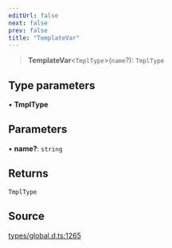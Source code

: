 ```yaml
---
editUrl: false
next: false
prev: false
title: "TemplateVar"
---
```


> **TemplateVar**\<`TmplType`\>(`name`?): `TmplType`

## Type parameters

• **TmplType**

## Parameters

• **name?**: `string`

## Returns

`TmplType`

## Source

[types/global.d.ts:1265](https://github.com/algorandfoundation/tealscript/blob/18ba30a9/types/global.d.ts#L1265)
